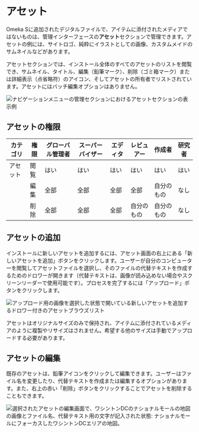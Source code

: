 # アセット

Omeka Sに追加されたデジタルファイルで、アイテムに添付されたメディアではないものは、管理インターフェースの**アセット**セクションで管理できます。アセットの例には、サイトロゴ、純粋にイラストとしての画像、カスタムメイドのサムネイルなどがあります。

アセットセクションでは、インストール全体のすべてのアセットのリストを閲覧でき、サムネイル、タイトル、編集（鉛筆マーク）、削除（ゴミ箱マーク）または詳細表示（点省略符）のアイコン、そしてアセットの所有者でリストされています。アセットにはバッチ編集オプションはありません。

![ナビゲーションメニューの管理セクションにおけるアセットセクションの表示例](adminfiles/assets_menu.png)

## アセットの権限

| カテゴリ | 権限 | グローバル管理者 | スーパーバイザー | エディタ | レビュアー | 作成者 | 研究者 |
|-----|-----|---|---|---|---|---|---|
| アセット | 閲覧 | はい | はい | はい | はい | はい | はい | 
| | 編集 | 全部 | 全部 | 全部 | 全部 | 自分のもの | なし |
| | 削除 | 全部 | 全部 | 全部 | 自分のもの | 自分のもの | なし |

## アセットの追加

インストールに新しいアセットを追加するには、アセット画面の右上にある「新しいアセットを追加」ボタンをクリックします。ユーザーが自分のコンピューターを閲覧してアセットファイルを選択し、そのファイルの代替テキストを作成するためのドロワーが開きます（代替テキストは、画像が読み込めない場合やスクリーンリーダーで使用可能です）。プロセスを完了するには「アップロード」ボタンをクリックします。

![アップロード用の画像を選択した状態で開いている新しいアセットを追加するドロワー付きのアセットブラウズリスト](adminfiles/assets_add.png)

アセットはオリジナルサイズのみで保持され、アイテムに添付されているメディアのように複製やリサイズはされません。希望する他のサイズは手動でアップロードする必要があります。

## アセットの編集

既存のアセットは、鉛筆アイコンをクリックして編集できます。ユーザーはファイル名を変更したり、代替テキストを作成または編集するオプションがあります。また、右上の赤い「削除」ボタンをクリックすることでアセットを削除することもできます。

![選択されたアセットの編集画面で、ワシントンDCのナショナルモールの地図の画像とファイル名、代替テキスト用の文字が記入された状態: ナショナルモールにフォーカスしたワシントンDCエリアの地図。](adminfiles/assets_edit.png)